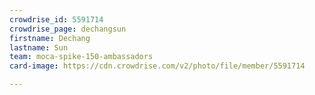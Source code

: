 ```yaml
---
crowdrise_id: 5591714
crowdrise_page: dechangsun
firstname: Dechang
lastname: Sun
team: moca-spike-150-ambassadors
card-image: https://cdn.crowdrise.com/v2/photo/file/member/5591714

---
```


